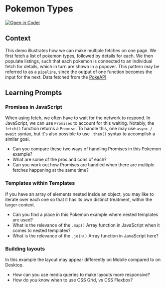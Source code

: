 # Pokemon Types
[![Open in Coder](https://ixdcoder.com/open-in-coder.svg)](https://ixdcoder.com/templates/Static/workspace?name=Pokemon&mode=auto&param.git_repo=https://bender.sheridanc.on.ca/system-design/pokemon)

## Context
This demo illustrates how we can make multiple fetches on one page. We first fetch a list of pokemon types, followed by details for each. We then populate listings, such that each pokemon is connected to an individual fetch for details, which in turn are shown in a popover. This pattern may be referred to as a `pipeline`, since the output of one function becomes the input for the next. Data fetched from the [PokeAPI](https://pokeapi.co)

## Learning Prompts

### Promises in JavaScript
When using fetch, we often have to wait for the network to respond. In JavaScript, we can use `Promises` to account for this waiting. Notably, the `fetch()` function returns a `Promise`. To handle this, one may use `async / await` syntax, but it's also possible to use `.then()` syntax to accomplish a similar goal. 
- Can you compare these two ways of handling Promises in this Pokemon example? 
- What are some of the pros and cons of each?
- Can you work out how Promises are handled when there are multiple fetches happening at the same time?

### Templates within Templates
If you have an array of elements nested inside an object, you may like to iterate over each one so that it has its own distinct treatment, within the larger context. 
- Can you find a place in this Pokemon example where nested templates are used? 
- What is the relevance of the `.map()` Array function in JavaScript when it comes to nested templates?
- What is the relevance of the `.join()` Array function in JavaScript here?

### Building layouts
In this example the layout may appear differently on Mobile compared to on Desktop.
- How can you use media queries to make layouts more responsive?
- How do you know when to use CSS Grid, vs CSS Flexbox?

